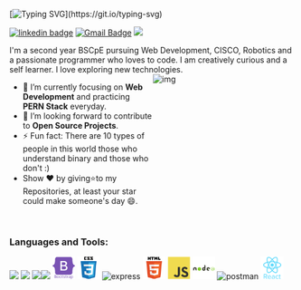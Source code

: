 [![Typing SVG](https://readme-typing-svg.herokuapp.com?duration=3000&center=true&width=450&lines=Welcome+to+my+Github+Page!;I'm+Kurt+Russelle+Marmol.;I'm+a+student+in+Philippines.;I'm+always+expanding+my+tech+stack!)](https://git.io/typing-svg)

[![linkedin badge](https://img.shields.io/badge/jkrmarmol-30302f?style=flat&logo=linkedin)](https://www.linkedin.com/in/jkrmarmol/)
[![Gmail Badge](https://img.shields.io/badge/jkurtrussellemarmol@gmail.com-30302f?style=flat&logo=Gmail&logoColor=red)](mailto:jkurtrussellemarmolg@gmail.com)
<img src="https://komarev.com/ghpvc/?username=tanyagupta0201&style=plastic" />

I'm a second year BSCpE pursuing Web Development, CISCO, Robotics and a passionate programmer who loves to code. I am creatively curious and a self learner. I love exploring new technologies. <br>
<img align='right' src="https://c.tenor.com/whgQwNlVvNkAAAAi/xero-code.gif" alt="img" width="250" height="210"/>

- 🌱 I’m currently focusing on **Web Development** and practicing **PERN Stack** everyday.
- 💬 I’m looking forward to contribute to **Open Source Projects**.
- ⚡ Fun fact: There are 10 types of people in this world those who understand binary and those who don't :)
- Show ❤ by giving⭐to my Repositories, at least your star could make someone's day 😄.

<br>

<h3 align="left">Languages and Tools:</h3>
<p align="left"> 

<img src="https://img.icons8.com/color/48/4a90e2/c-plus-plus-logo.png"/>
<img src="https://img.icons8.com/color/48/4a90e2/visual-studio-code-2019.png"/>
<img src="https://img.icons8.com/color/48/4a90e2/git.png"/><img src="https://img.icons8.com/fluent/48/4a90e2/github.png"/>
<img src="https://raw.githubusercontent.com/devicons/devicon/master/icons/bootstrap/bootstrap-plain-wordmark.svg" alt="bootstrap" width="40" height="40" />
<img src="https://raw.githubusercontent.com/devicons/devicon/master/icons/css3/css3-original-wordmark.svg" alt="css3" width="40" height="40" />
<img src="https://cdn.buttercms.com/8am8PZECScDawQa33Lv2" alt="express" width="40" height="40" />
<img src="https://raw.githubusercontent.com/devicons/devicon/master/icons/html5/html5-original-wordmark.svg" alt="html5" width="40" height="40" />
<img src="https://raw.githubusercontent.com/devicons/devicon/master/icons/javascript/javascript-original.svg" alt="javascript" width="40" height="40" />
<img src="https://raw.githubusercontent.com/devicons/devicon/master/icons/nodejs/nodejs-original-wordmark.svg" alt="nodejs" width="40" height="40" />
<img src="https://www.vectorlogo.zone/logos/getpostman/getpostman-icon.svg" alt="postman" width="40" height="40" />
<img src="https://raw.githubusercontent.com/devicons/devicon/master/icons/react/react-original-wordmark.svg" alt="react" width="40" height="40" />

</p>
